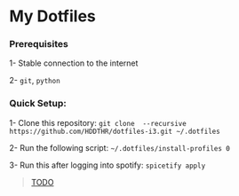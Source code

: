 # My Dotfiles

### Prerequisites

1-  Stable connection to the internet

2- `git`, `python`

### Quick Setup:

1- Clone this repository: `git clone  --recursive https://github.com/HDDTHR/dotfiles-i3.git ~/.dotfiles`

2- Run the following script: `~/.dotfiles/install-profiles 0`

3- Run this after logging into spotify: `spicetify apply`

> [TODO](TODO.md)
